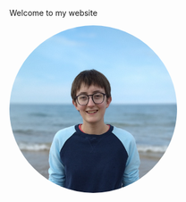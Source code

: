 Welcome to my website

<a href="url"><img src="Images/me cropped.png" height="300 px" width="300 px" style="border-radius:50%"></a>
